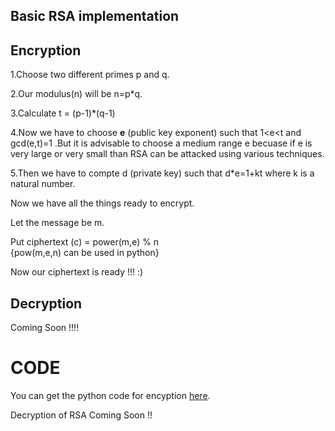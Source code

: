 ## Basic RSA implementation



## Encryption


1.Choose two different primes p and q.

2.Our modulus(n) will be n=p*q.

3.Calculate t = (p-1)*(q-1)

4.Now we have to choose **e** (public key exponent) such that 1<e<t and gcd(e,t)=1 .But it is advisable to choose a medium range e becuase if e is very large or very small than RSA can be attacked using various techniques.

5.Then we have to compte d (private key) such that d*e=1+kt where k is a natural number.

Now we have all the things ready to encrypt.

Let the message be m.

Put ciphertext (c) =  power(m,e) % n <br>
{pow(m,e,n) can be used in python}

Now our ciphertext is ready !!! :)


## Decryption

Coming Soon !!!!




# CODE
You can get the python code for encyption [here](encrypt.py).

Decryption of RSA Coming Soon !!

